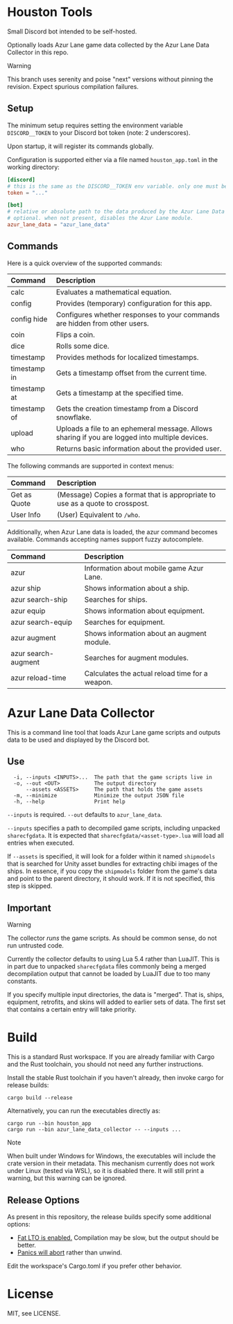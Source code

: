 # Houston Tools

Small Discord bot intended to be self-hosted.

Optionally loads Azur Lane game data collected by the Azur Lane Data Collector in this repo.

> [!WARNING]
> This branch uses serenity and poise "next" versions without pinning the revision.
> Expect spurious compilation failures.

## Setup

The minimum setup requires setting the environment variable `DISCORD__TOKEN` to your Discord bot token (note: 2 underscores).

Upon startup, it will register its commands globally.

Configuration is supported either via a file named `houston_app.toml` in the working directory:

```toml
[discord]
# this is the same as the DISCORD__TOKEN env variable. only one must be specified.
token = "..."

[bot]
# relative or absolute path to the data produced by the Azur Lane Data Collector.
# optional. when not present, disables the Azur Lane module.
azur_lane_data = "azur_lane_data"
```

## Commands

Here is a quick overview of the supported commands:

| Command      | Description |
|:------------ |:----------- |
| calc         | Evaluates a mathematical equation. |
| config       | Provides (temporary) configuration for this app. |
| config hide  | Configures whether responses to your commands are hidden from other users. |
| coin         | Flips a coin. |
| dice         | Rolls some dice. |
| timestamp    | Provides methods for localized timestamps. |
| timestamp in | Gets a timestamp offset from the current time. |
| timestamp at | Gets a timestamp at the specified time. |
| timestamp of | Gets the creation timestamp from a Discord snowflake. |
| upload       | Uploads a file to an ephemeral message. Allows sharing if you are logged into multiple devices. |
| who          | Returns basic information about the provided user. |

The following commands are supported in context menus:

| Command      | Description |
|:------------ |:----------- |
| Get as Quote | (Message) Copies a format that is appropriate to use as a quote to crosspost. |
| User Info    | (User) Equivalent to `/who`. |

Additionally, when Azur Lane data is loaded, the azur command becomes available. Commands accepting names support fuzzy autocomplete.

| Command             | Description |
|:------------------- |:----------- |
| azur                | Information about mobile game Azur Lane. |
| azur ship           | Shows information about a ship. |
| azur search-ship    | Searches for ships. |
| azur equip          | Shows information about equipment. |
| azur search-equip   | Searches for equipment. |
| azur augment        | Shows information about an augment module. |
| azur search-augment | Searches for augment modules. |
| azur reload-time    | Calculates the actual reload time for a weapon. |

# Azur Lane Data Collector

This is a command line tool that loads Azur Lane game scripts and outputs data to be used and displayed by the Discord bot.

## Use

```
  -i, --inputs <INPUTS>...  The path that the game scripts live in
  -o, --out <OUT>           The output directory
      --assets <ASSETS>     The path that holds the game assets
  -m, --minimize            Minimize the output JSON file
  -h, --help                Print help
```

`--inputs` is required. `--out` defaults to `azur_lane_data`.

`--inputs` specifies a path to decompiled game scripts, including unpacked `sharecfgdata`.
It is expected that `sharecfgdata/<asset-type>.lua` will load all entries when executed.

If `--assets` is specified, it will look for a folder within it named `shipmodels` that is searched for Unity asset bundles for extracting chibi images of the ships.
In essence, if you copy the `shipmodels` folder from the game's data and point to the parent directory, it should work.
If it is not specified, this step is skipped.

## Important

> [!WARNING]
> The collector *runs* the game scripts. As should be common sense, do not run untrusted code.

Currently the collector defaults to using Lua 5.4 rather than LuaJIT. This is in part due to unpacked `sharecfgdata` files commonly being a merged decompilation output that cannot be loaded by LuaJIT due to too many constants.

If you specify multiple input directories, the data is "merged". That is, ships, equipment, retrofits, and skins will added to earlier sets of data.
The first set that contains a certain entry will take priority.

# Build

This is a standard Rust workspace. If you are already familiar with Cargo and the Rust toolchain, you should not need any further instructions.

Install the stable Rust toolchain if you haven't already, then invoke cargo for release builds:
```
cargo build --release
```

Alternatively, you can run the executables directly as:
```
cargo run --bin houston_app
cargo run --bin azur_lane_data_collector -- --inputs ...
```

> [!NOTE]
> When built under Windows for Windows, the executables will include the crate version in their metadata. This mechanism currently does not work under Linux (tested via WSL), so it is disabled there. It will still print a warning, but this warning can be ignored.

## Release Options

As present in this repository, the release builds specify some additional options:

- [Fat LTO is enabled.](https://doc.rust-lang.org/rustc/codegen-options/index.html#lto) Compilation may be slow, but the output should be better.
- [Panics will abort](https://doc.rust-lang.org/rustc/codegen-options/index.html#panic) rather than unwind.

Edit the workspace's Cargo.toml if you prefer other behavior.

# License

MIT, see LICENSE.
